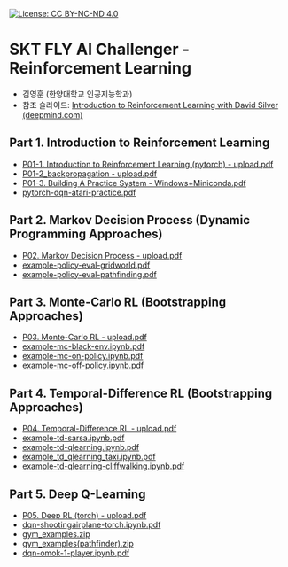 [![License: CC BY-NC-ND 4.0](https://img.shields.io/badge/License-CC%20BY--NC--ND%204.0-lightgrey.svg)](https://creativecommons.org/licenses/by-nc-nd/4.0/)

# SKT FLY AI Challenger - Reinforcement Learning

- 김영훈 (한양대학교 인공지능학과)
- 참조 슬라이드: [Introduction to Reinforcement Learning with David Silver (deepmind.com)](https://www.deepmind.com/learning-resources/introduction-to-reinforcement-learning-with-david-silver)
 
## Part 1. Introduction to Reinforcement Learning

- [P01-1. Introduction to Reinforcement Learning (pytorch) - upload.pdf](https://www.slideshare.net/secret/1Eo98Cqlw9HdhT)
- [P01-2_backpropagation - upload.pdf](https://www.slideshare.net/secret/5Rj6LZGFgbm08i)
- [P01-3. Building A Practice System - Windows+Miniconda.pdf](https://www.slideshare.net/secret/zFN7xRTmNRBmxs)
- [pytorch-dqn-atari-practice.pdf](https://github.com/nongaussian/class-2023-skt/files/12265996/pytorch-dqn-atari-practice.pdf)

## Part 2. Markov Decision Process (Dynamic Programming Approaches)

- [P02. Markov Decision Process - upload.pdf](https://www.slideshare.net/secret/ktUmYma9aVGIDu)
- [example-policy-eval-gridworld.pdf](https://github.com/nongaussian/class-2023-skt/files/12266929/example-policy-eval-gridworld.pdf)
- [example-policy-eval-pathfinding.pdf](https://github.com/nongaussian/class-2023-skt/files/12266931/example-policy-eval-pathfinding.pdf)

## Part 3. Monte-Carlo RL (Bootstrapping Approaches)

- [P03. Monte-Carlo RL - upload.pdf](https://www.slideshare.net/secret/22L8VzdfkxHQ6e)
- [example-mc-black-env.ipynb.pdf](https://github.com/nongaussian/class-2023-skt/files/12266957/example-mc-black-env.ipynb.pdf)
- [example-mc-on-policy.ipynb.pdf](https://github.com/nongaussian/class-2023-skt/files/12266958/example-mc-on-policy.ipynb.pdf)
- [example-mc-off-policy.ipynb.pdf](https://github.com/nongaussian/class-2023-skt/files/12266959/example-mc-off-policy.ipynb.pdf)

## Part 4. Temporal-Difference RL (Bootstrapping Approaches)

- [P04. Temporal-Difference RL - upload.pdf](https://www.slideshare.net/secret/6UBX0iRcVKEnjW)
- [example-td-sarsa.ipynb.pdf](https://github.com/nongaussian/class-2023-skt/files/12266974/example-td-sarsa.ipynb.pdf)
- [example-td-qlearning.ipynb.pdf](https://github.com/nongaussian/class-2023-skt/files/12266975/example-td-qlearning.ipynb.pdf)
- [example_td_qlearning_taxi.ipynb.pdf](https://github.com/nongaussian/class-2023-skt/files/12266977/example_td_qlearning_taxi.ipynb.pdf)
- [example-td-qlearning-cliffwalking.ipynb.pdf](https://github.com/nongaussian/class-2023-skt/files/12266978/example-td-qlearning-cliffwalking.ipynb.pdf)

## Part 5. Deep Q-Learning

- [P05. Deep RL (torch) - upload.pdf](https://www.slideshare.net/secret/EDCnQQoVG9T3D1)
- [dqn-shootingairplane-torch.ipynb.pdf](https://github.com/nongaussian/class-2023-skt/files/12267074/dqn-shootingairplane-torch.ipynb.pdf)
- [gym_examples.zip](https://github.com/nongaussian/class-2023-skt/files/12267076/gym_examples.zip)
- [gym_examples(pathfinder).zip](https://github.com/nongaussian/class-2023-skt/files/12267077/gym_examples.pathfinder.zip)
- [dqn-omok-1-player.ipynb.pdf](https://github.com/nongaussian/class-2023-skt/files/12267079/dqn-omok-1-player.ipynb.pdf)
